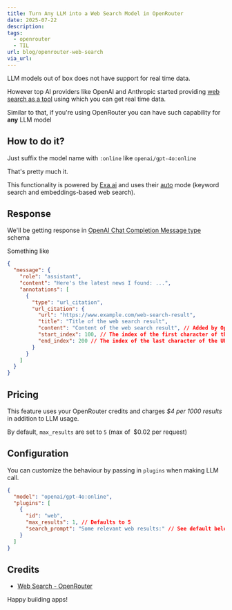 ```yaml
---
title: Turn Any LLM into a Web Search Model in OpenRouter
date: 2025-07-22
description: 
tags:
  - openrouter
  - TIL
url: blog/openrouter-web-search
via_url:
---
```

LLM models out of box does not have support for real time data. 

However top AI providers like OpenAI and Anthropic started providing [web search as a tool](/blog/openai-web-search-tool/) using which you can get real time data.

Similar to that, if you're using OpenRouter you can have such capability for **any** LLM model

## How to do it?

Just suffix the model name with `:online` like `openai/gpt-4o:online`

That's pretty much it.

This functionality is powered by [Exa.ai](https://exa.ai) and uses their [auto](https://docs.exa.ai/reference/how-exa-search-works#combining-neural-and-keyword-the-best-of-both-worlds-through-exa-auto-search) mode (keyword search and embeddings-based web search).
## Response
We'll be getting response in [OpenAI Chat Completion Message type](https://platform.openai.com/docs/api-reference/chat/object) schema

Something like

```json
{
  "message": {
    "role": "assistant",
    "content": "Here's the latest news I found: ...",
    "annotations": [
      {
        "type": "url_citation",
        "url_citation": {
          "url": "https://www.example.com/web-search-result",
          "title": "Title of the web search result",
          "content": "Content of the web search result", // Added by OpenRouter if available
          "start_index": 100, // The index of the first character of the URL citation in the message.
          "end_index": 200 // The index of the last character of the URL citation in the message.
        }
      }
    ]
  }
}
```

## Pricing
This feature uses your OpenRouter credits and charges _$4 per 1000 results_ in addition to LLM 
usage.

By default, `max_results` are set to `5` (max of  $0.02 per request)

## Configuration
You can customize the behaviour by passing in `plugins` when making LLM call.

```json
{
  "model": "openai/gpt-4o:online",
  "plugins": [
    {
      "id": "web",
      "max_results": 1, // Defaults to 5
      "search_prompt": "Some relevant web results:" // See default below
    }
  ]
}

```

## Credits
- [Web Search - OpenRouter ](https://openrouter.ai/docs/features/web-search)

Happy building apps!